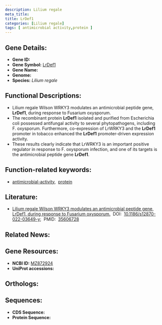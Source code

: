 ```yaml
---
description: Lilium regale
meta_title:
title: LrDef1
categories: [Lilium regale]
tags: [ antimicrobial activity,protein ]
---
```


## Gene Details:
- **Gene ID:** []()
- **Gene Symbol:** <u>LrDef1</u>
- **Gene Name:** 
- **Genome:** []()
- **Species:** *Lilium regale*

## Functional Descriptions:
   - Lilium regale Wilson WRKY3 modulates an antimicrobial peptide gene, **LrDef1**, during response to Fusarium oxysporum.
   - The recombinant protein **LrDef1** isolated and purified from Escherichia coli possessed antifungal activity to several phytopathogens, including F. oxysporum. Furthermore, co-expression of LrWRKY3 and the **LrDef1** promoter in tobacco enhanced the **LrDef1** promoter-driven expression activity.
   - These results clearly indicate that LrWRKY3 is an important positive regulator in response to F. oxysporum infection, and one of its targets is the antimicrobial peptide gene **LrDef1**.

## Function-related keywords:
   - [antimicrobial-activity](/tags/antimicrobial-activity/),&nbsp;&nbsp;[protein](/tags/protein/)

## Literature:
   - [Lilium regale Wilson WRKY3 modulates an antimicrobial peptide gene, LrDef1, during response to Fusarium oxysporum.](https://doi.org/10.1186/s12870-022-03649-y)&nbsp;&nbsp;DOI:&nbsp;&nbsp;[10.1186/s12870-022-03649-y](https://doi.org/10.1186/s12870-022-03649-y);&nbsp;&nbsp;PMID:&nbsp;&nbsp;[35606728](https://pubmed.ncbi.nlm.nih.gov/35606728/)

## Related News:

## Gene Resources:
- **NCBI ID:**  [MZ872924](https://www.ncbi.nlm.nih.gov/gene/?term=MZ872924)
- **UniProt accessions:**  [](https://www.uniprot.org/uniprotkb//entry)

## Orthologs:

## Sequences:
- **CDS Sequence:**
- **Protein Sequence:**

